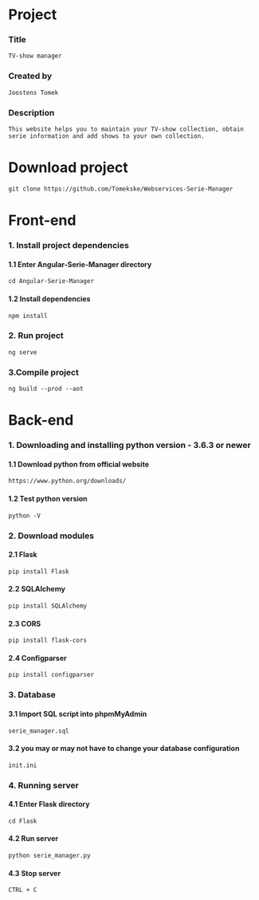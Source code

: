 # Project #
### Title ###
 	TV-show manager
### Created by ###
    Joostens Tomek
### Description ###
    This website helps you to maintain your TV-show collection, obtain serie information and add shows to your own collection.

# Download project #
	git clone https://github.com/Tomekske/Webservices-Serie-Manager
# Front-end #
### 1. Install project dependencies ###
#### 1.1 Enter Angular-Serie-Manager directory ####
	cd Angular-Serie-Manager
#### 1.2 Install dependencies ####
	npm install
### 2. Run project ###
	ng serve
### 3.Compile project
	ng build --prod --aot

# Back-end #
### 1. Downloading and installing python version - 3.6.3 or newer ###
#### 1.1 Download python from official website #### 
	https://www.python.org/downloads/
#### 1.2 Test python version ####
	python -V

### 2. Download modules ###
#### 2.1 Flask ####
	pip install Flask
#### 2.2 SQLAlchemy ####
	pip install SQLAlchemy
#### 2.3 CORS ####
	pip install flask-cors
#### 2.4 Configparser ####
	pip install configparser

### 3. Database ###
#### 3.1 Import SQL script into phpmMyAdmin ###
	serie_manager.sql
#### 3.2 you may or may not have to change your database configuration ####
	init.ini
### 4. Running server ###
#### 4.1 Enter Flask directory ###
	cd Flask
#### 4.2 Run server ####
	python serie_manager.py
#### 4.3 Stop server ####
	CTRL + C




